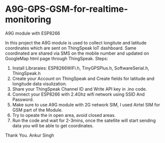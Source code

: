 # A9G-GPS-GSM-for-realtime-monitoring
A9G module with ESP8266

In this project the A9G module is used to collect longitute and latitude coordinates which are sent on ThingSpeak IoT dashboard.
Same coordinated are shared via SMS on the mobile number and updated on GoogleMap html page through ThingSpeak.
Steps:

1. Install Libraraies: ESP8266WiFi.h, TinyGPSPlus.h, SoftwareSerial.h, ThingSpeak.h
2. Create your Account on ThingSpeak and Create fields for latitude and longitude data visulization.
3. Share your ThingSpeak Channel ID and Write API key in .ino code.
4. Connect your ESP8266 with 2.4Ghz wifi network using SSID And Password.
5. Make sure to use A9G module with 2G network SIM, I used Airtel SIM for GSM part of the Module.
6. Try to opeate the in open area, avoid closed areas.
6. Run the code and wait for 2-3mins, once the satellite will start sending data you will be able to get coordinates.

Thank You.
Ankur Singh
